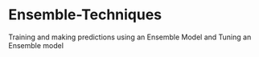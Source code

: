 # Ensemble-Techniques
Training and making predictions using an Ensemble Model and Tuning an Ensemble model
